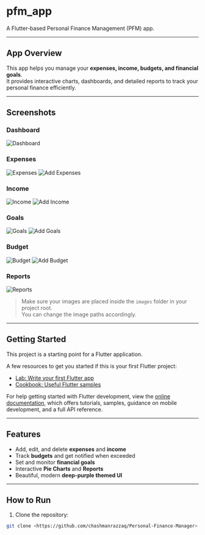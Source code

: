 # pfm_app

A Flutter-based Personal Finance Management (PFM) app.

---

## App Overview

This app helps you manage your **expenses, income, budgets, and financial goals**.  
It provides interactive charts, dashboards, and detailed reports to track your personal finance efficiently.

---

## Screenshots

### Dashboard
![Dashboard](images/4.jpg)

### Expenses
![Expenses](images/7.jpg)
![Add Expenses](images/2.jpg)

### Income
![Income](images/9.jpg)
![Add Income](images/3.jpg)

### Goals
![Goals](images/1.jpg)
![Add Goals](images/10.jpg)

### Budget
![Budget](images/5.jpg)
![Add Budget](images/6.jpg)

### Reports
![Reports](images/8.jpg)

> Make sure your images are placed inside the `images` folder in your project root.  
> You can change the image paths accordingly.

---

## Getting Started

This project is a starting point for a Flutter application.

A few resources to get you started if this is your first Flutter project:

- [Lab: Write your first Flutter app](https://docs.flutter.dev/get-started/codelab)
- [Cookbook: Useful Flutter samples](https://docs.flutter.dev/cookbook)

For help getting started with Flutter development, view the
[online documentation](https://docs.flutter.dev/), which offers tutorials,
samples, guidance on mobile development, and a full API reference.

---

## Features

- Add, edit, and delete **expenses** and **income**
- Track **budgets** and get notified when exceeded
- Set and monitor **financial goals**
- Interactive **Pie Charts** and **Reports**
- Beautiful, modern **deep-purple themed UI**

---

## How to Run

1. Clone the repository:
```bash
git clone <https://github.com/chashmanrazzaq/Personal-Finance-Manager>
